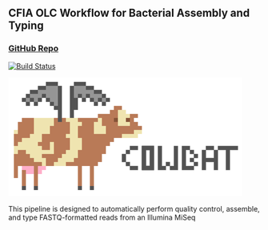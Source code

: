 ## CFIA OLC Workflow for B️acterial Assembly and Typing

### [GitHub Repo](https://github.com/OLC-Bioinformatics/COWBAT)

[![Build Status](https://travis-ci.org/OLC-Bioinformatics/COWBAT.svg?branch=master)](https://travis-ci.org/OLC-Bioinformatics/COWBAT)

![alt text](./img/cowbat.png "COWBAT")

This pipeline is designed to automatically perform quality control, assemble, and type FASTQ-formatted reads from an Illumina MiSeq
